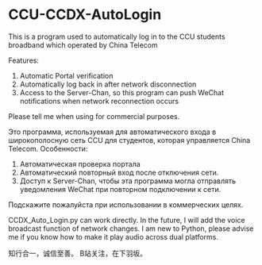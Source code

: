 # CCU-CCDX-AutoLogin
This is a program used to automatically log in to the CCU students broadband which operated by China Telecom

Features:
  1. Automatic Portal verification
  2. Automatically log back in after network disconnection
  3. Access to the Server-Chan, so this program can push WeChat notifications when network reconnection occurs
  
Please tell me when using for commercial purposes.
 
Это программа, используемая для автоматического входа в широкополосную сеть CCU для студентов, которая управляется China Telecom.
Особенности:
   1. Автоматическая проверка портала
   2. Автоматический повторный вход после отключения сети.
   3. Доступ к Server-Chan, чтобы эта программа могла отправлять уведомления WeChat при повторном подключении к сети.
  
Подскажите пожалуйста при использовании в коммерческих целях.
  
CCDX_Auto_Login.py can work directly.
In the future, I will add the voice broadcast function of network changes.
I am new to Python, please advise me if you know how to make it play audio across dual platforms.

 知行合一，诚信至善。
 B站关注，在下羽坂。

